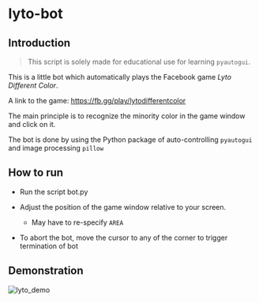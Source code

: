 # lyto-bot

## Introduction

> This script is solely made for educational use for learning `pyautogui`.

This is a little bot which automatically plays the Facebook game *Lyto Different Color*.

A link to the game: https://fb.gg/play/lytodifferentcolor

The main principle is to recognize the minority color in the game window and click on it.

The bot is done by using the Python package of auto-controlling `pyautogui` and image processing `pillow`



## How to run

- Run the script bot.py 

- Adjust the position of the game window relative to your screen.
  - May have to re-specify `AREA` 
- To abort the bot, move the cursor to any of the corner to trigger termination of bot



## Demonstration

![lyto_demo](/Users/TysonWu/dev/lyto-bot/lyto-bot/lyto_demo.gif)